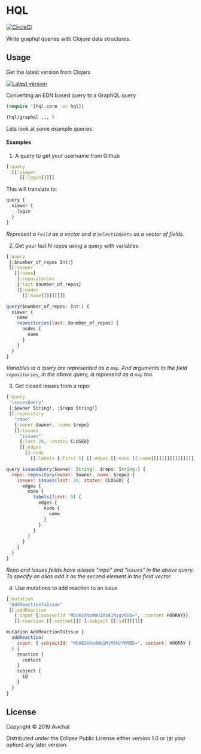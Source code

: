 # HQL

[![CircleCI](https://circleci.com/gh/avichalp/hql/tree/master.svg?style=svg)](https://circleci.com/gh/avichalp/hql/tree/master)

Write graphql queries with Clojure data structures.


## Usage 
Get the latest version from Clojars

[![Latest version](https://clojars.org/hql/latest-version.svg)](https://clojars.org/hql)


Converting an EDN based query to a GraphQL query

```Clojure
(require '[hql.core :as hql])

(hql/graphql ,,, )
```

Lets look at some example queries.


#### Examples

1. A query to get your username from Github

```Clojure
[:query
  [[:viewer
     [[:login]]]]]
```

This will translate to:
```javascript
query {
  viewer {
    login
  }
}
```

_Represent a `Feild` as a vector and a `SelectionSets` as a vector of fields._

2. Get your last N repos using a query with variables.

```Clojure
[:query
 {:$number_of_repos Int!}
 [[:viewer
   [[:name]
    [:repositories 
    {:last $number_of_repos}
    [[:nodes
      [[:name]]]]]]]]]
```

```Javascript
query($number_of_repos: Int!) {
  viewer {
    name
    repositories(last: $number_of_repos) {
      nodes {
        name
      }
    }
  }
}
```

_Variables ia a query are represented as a `map`. And arguments to the field `repositories`, in the above query, is represend as a `map` too._ 

3. Get closed issues from a repo:

```Clojure
[:query
 "issuesQuery"
 {:$owner String!, :$repo String!}
 [[:repository
   "repo"
   {:owner $owner, :name $repo}
   [[:issues
     "issues"
     {:last 20, :states CLOSED}
     [[:edges
       [[:node
         [[:labels {:first 5} [[:edges [[:node [[:name]]]]]]]]]]]]]]]]]
```

```Javascript
query issuesQuery($owner: String!, $repo: String!) {
  repo: repository(owner: $owner, name: $repo) {
    issues: issues(last: 20, states: CLOSED) {
      edges {
        node {
          labels(first: 5) {
            edges {
              node {
                name
              }
            }
          }
        }
      }
    }
  }
}
```

_Repo and Issues feilds have aliases "repo" and "issues" in the above query.
To specify an alias add it as the second element in the field vector._

4. Use mutations to add reaction to an issue

```Clojure
[:mutation
 "AddReactionToIssue"
 [[:addReaction
   {:input {:subjectId "MDU6SXNzdWU1MzA1NjgzODQ=", :content HOORAY}}
   [[:reaction [[:content]]] [:subject [[:id]]]]]]]
```

```Javascript
mutation AddReactionToIssue {
  addReaction(
    input: { subjectId: "MDU6SXNzdWU1MjM5NzY0MDE=", content: HOORAY }
  ) {
    reaction {
      content
    }
    subject {
      id
    }
  }
}

```

## License

Copyright © 2019 Avichal

Distributed under the Eclipse Public License either version 1.0 or (at
your option) any later version.

